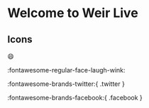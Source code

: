 # Welcome to Weir Live

## Icons

:smile:

:fontawesome-regular-face-laugh-wink:

:fontawesome-brands-twitter:{ .twitter }

:fontawesome-brands-facebook:{ .facebook }
